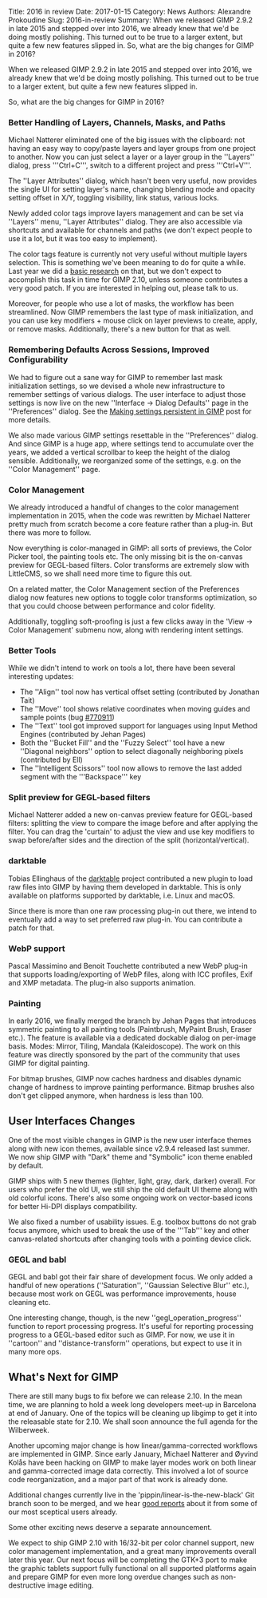 Title: 2016 in review
Date: 2017-01-15
Category: News
Authors: Alexandre Prokoudine
Slug: 2016-in-review
Summary: When we released GIMP 2.9.2 in late 2015 and stepped over into 2016, we already knew that we'd be doing mostly polishing. This turned out to be true to a larger extent, but quite a few new features slipped in. So, what are the big changes for GIMP in 2016?

When we released GIMP 2.9.2 in late 2015 and stepped over into 2016, we already knew that we'd be doing mostly polishing. This turned out to be true to a larger extent, but quite a few new features slipped in.

So, what are the big changes for GIMP in 2016?

### Better Handling of Layers, Channels, Masks, and Paths

Michael Natterer eliminated one of the big issues with the clipboard: not having an easy way to copy/paste layers and layer groups from one project to another. Now you can just select a layer or a layer group in the ''Layers'' dialog, press '''Ctrl+C''', switch to a different project and press '''Ctrl+V'''.

The ''Layer Attributes'' dialog, which hasn't been very useful, now provides the single UI for setting layer's name, changing blending mode and opacity setting offset in X/Y, toggling visibility, link status, various locks.

Newly added color tags improve layers management and can be set via ''Layers'' menu, ''Layer Attributes'' dialog. They are also accessible via shortcuts and available for channels and paths (we don't expect people to use it a lot, but it was too easy to implement).

The color tags feature is currently not very useful without multiple layers selection. This is something we've been meaning to do for quite a while. Last year we did a [basic research](http://gui.gimp.org/index.php/Multi-layer_selection_workgroup) on that, but we don't expect to accomplish this task in time for GIMP 2.10, unless someone contributes a very good patch. If you are interested in helping out, please talk to us.

Moreover, for people who use a lot of masks, the workflow has been streamlined. Now GIMP remembers the last type of mask initialization, and you can use key modifiers + mouse click on layer previews to create, apply, or remove masks. Additionally, there's a new button for that as well.

### Remembering Defaults Across Sessions, Improved Configurability

We had to figure out a sane way for GIMP to remember last mask initialization settings, so we devised a whole new infrastructure to remember settings of various dialogs. The user interface to adjust those settings is now live on the new ''Interface -> Dialog Defaults'' page in the ''Preferences'' dialog. See the [Making settings persistent in GIMP](https://www.gimp.org/news/2016/10/06/making-settings-persistent/) post for more details.

We also made various GIMP settings resettable in the ''Preferences'' dialog. And since GIMP is a huge app, where settings tend to accumulate over the years, we added a vertical scrollbar to keep the height of the dialog sensible. Additionally, we reorganized some of the settings, e.g. on the ''Color Management'' page.

### Color Management

We already introduced a handful of changes to the color management implementation in 2015, when the code was rewritten by Michael Natterer pretty much from scratch become a core feature rather than a plug-in. But there was more to follow.

Now everything is color-managed in GIMP: all sorts of previews, the Color Picker tool, the painting tools etc. The only missing bit is the on-canvas preview for GEGL-based filters. Color transforms are extremely slow with LittleCMS, so we shall need more time to figure this out.

On a related matter, the Color Management section of the Preferences dialog now features new options to toggle color transforms optimization, so that you could choose between performance and color fidelity.

Additionally, toggling soft-proofing is just a few clicks away in the 'View -> Color Management' submenu now, along with rendering intent settings.

### Better Tools

While we didn't intend to work on tools a lot, there have been several interesting updates:

* The ''Align'' tool now has vertical offset setting (contributed by Jonathan Tait)
* The ''Move'' tool shows relative coordinates when moving guides and sample points (bug [#770911](https://bugzilla.gnome.org/show_bug.cgi?id=770911))
* The ''Text'' tool got improved support for languages using Input Method Engines (contributed by Jehan Pages)
* Both the ''Bucket Fill'' and the ''Fuzzy Select'' tool have a new ''Diagonal neighbors'' option to select diagonally neighboring pixels (contributed by Ell)
* The ''Intelligent Scissors'' tool now allows to remove the last added segment with the '''Backspace''' key

### Split preview for GEGL-based filters

Michael Natterer added a new on-canvas preview feature for GEGL-based filters: splitting the view to compare the image before and after applying the filter. You can drag the 'curtain' to adjust the view and use key modifiers to swap before/after sides and the direction of the split (horizontal/vertical).

### darktable

Tobias Ellinghaus of the [darktable](https://www.darktable.org) project contributed a new plugin to load raw files into GIMP by having them developed in darktable. This is only available on platforms supported by darktable, i.e. Linux and macOS.

Since there is more than one raw processing plug-in out there, we intend to eventually add a way to set preferred raw plug-in. You can contribute a patch for that.

### WebP support

Pascal Massimino and Benoit Touchette contributed a new WebP plug-in that supports loading/exporting of WebP files, along with ICC profiles, Exif and XMP metadata. The plug-in also supports animation.

### Painting

In early 2016, we finally merged the branch by Jehan Pages that introduces symmetric painting to all painting tools (Paintbrush, MyPaint Brush, Eraser etc.). The feature is available via a dedicated dockable dialog on per-image basis. Modes: Mirror, Tiling, Mandala (Kaleidoscope). The work on this feature was directly sponsored by the part of the community that uses GIMP for digital painting.

For bitmap brushes, GIMP now caches hardness and disables dynamic change of hardness to improve painting performance. Bitmap brushes also don't get clipped anymore, when hardness is less than 100.

## User Interfaces Changes

One of the most visible changes in GIMP is the new user interface themes along with new icon themes, available since v2.9.4 released last summer. We now ship GIMP with "Dark" theme and "Symbolic" icon theme enabled by default.

GIMP ships with 5 new themes (lighter, light, gray, dark, darker) overall. For users who prefer the old UI, we still ship the old default UI theme along with old colorful icons. There's also some ongoing work on vector-based icons for better Hi-DPI displays compatibility.

We also fixed a number of usability issues. E.g. toolbox buttons do not grab focus anymore, which used to break the use of the '''Tab''' key and other canvas-related shortcuts after changing tools with a pointing device click.

### GEGL and babl

GEGL and babl got their fair share of development focus. We only added a handful of new operations (''Saturation'', ''Gaussian Selective Blur'' etc.), because most work on GEGL was performance improvements, house cleaning etc. 

One interesting change, though, is the new ''gegl_operation_progress'' function to report processing progress. It's useful for reporting processing progress to a GEGL-based editor such as GIMP. For now, we use it in ''cartoon'' and ''distance-transform'' operations, but expect to use it in many more ops.

## What's Next for GIMP

There are still many bugs to fix before we can release 2.10. In the mean time, we are planning to hold a week long developers meet-up in Barcelona at end of January. One of the topics will be cleaning up libgimp to get it into the releasable state for 2.10. We shall soon announce the full agenda for the Wilberweek.

Another upcoming major change is how linear/gamma-corrected workflows are implemented in GIMP. Since early January, Michael Natterer and Øyvind Kolås have been hacking on GIMP to make layer modes work on both linear and gamma-corrected image data correctly. This involved a lot of source code reorganization, and a major part of that work is already done.

Additional changes currently live in the 'pippin/linear-is-the-new-black' Git branch soon to be merged, and we hear [good reports](http://ninedegreesbelow.com/files/linear-is-the-new-black.html) about it from some of our most sceptical users already.

Some other exciting news deserve a separate announcement.

We expect to ship GIMP 2.10 with 16/32-bit per color channel support, new color management implementation, and a great many improvements overall later this year. Our next focus will be completing the GTK+3 port to make the graphic tablets support fully functional on all supported platforms again and prepare GIMP for even more long overdue changes such as non-destructive image editing.
